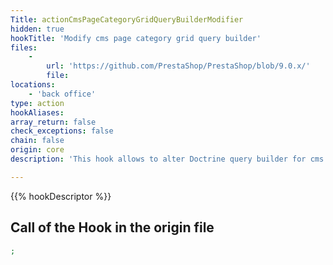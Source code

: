 ```yaml
---
Title: actionCmsPageCategoryGridQueryBuilderModifier
hidden: true
hookTitle: 'Modify cms page category grid query builder'
files:
    -
        url: 'https://github.com/PrestaShop/PrestaShop/blob/9.0.x/'
        file: 
locations:
    - 'back office'
type: action
hookAliases: 
array_return: false
check_exceptions: false
chain: false
origin: core
description: 'This hook allows to alter Doctrine query builder for cms page category grid'

---
```


{{% hookDescriptor %}}

## Call of the Hook in the origin file

```php
;
```
